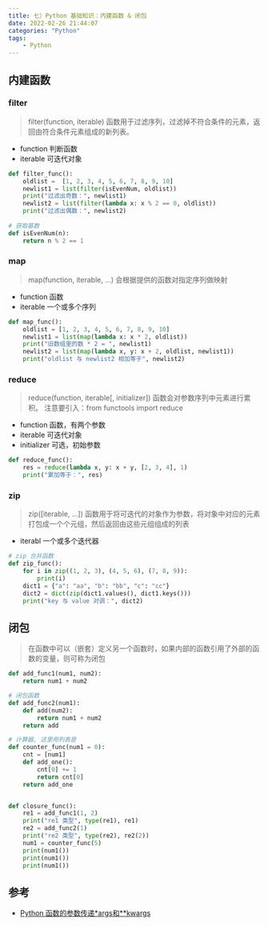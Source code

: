 ```yaml
---
title: 七）Python 基础知识：内建函数 & 闭包
date: 2022-02-26 21:44:07
categories: "Python"
tags:
	- Python
---
```


## 内建函数

### filter

> filter(function,  iterable) 函数用于过滤序列，过滤掉不符合条件的元素，返回由符合条件元素组成的新列表。

- function 判断函数
- iterable 可迭代对象

```python
def filter_func():
    oldlist =  [1, 2, 3, 4, 5, 6, 7, 8, 9, 10]
    newlist1 = list(filter(isEvenNum, oldlist))
    print("过滤出奇数：", newlist1)
    newlist2 = list(filter(lambda x: x % 2 == 0, oldlist))
    print("过滤出偶数：", newlist2)
    
# 获取基数
def isEvenNum(n):
    return n % 2 == 1
```


### map

> map(function, iterable, ...) 会根据提供的函数对指定序列做映射

- function 函数
- iterable  一个或多个序列

```python
def map_func():
    oldlist = [1, 2, 3, 4, 5, 6, 7, 8, 9, 10]
    newlist1 = list(map(lambda x: x * 2, oldlist))
    print("旧数组里的数 * 2 = ", newlist1)
    newlist2 = list(map(lambda x, y: x + 2, oldlist, newlist1))
    print("oldlist 与 newlist2 相加等于", newlist2)
```


### reduce
> reduce(function, iterable[, initializer])  函数会对参数序列中元素进行累积。
> 注意要引入：from  functools import  reduce

- function 函数，有两个参数
- iterable 可迭代对象
- initializer 可选，初始参数

```python
def reduce_func():
    res = reduce(lambda x, y: x + y, [2, 3, 4], 1)
    print("累加等于：", res)
```


### zip
> zip([iterable, ...]) 函数用于将可迭代的对象作为参数，将对象中对应的元素打包成一个个元组，然后返回由这些元组组成的列表

- iterabl  一个或多个迭代器

```python
# zip 合并函数
def zip_func():
    for i in zip((1, 2, 3), (4, 5, 6), (7, 8, 9)):
        print(i)
    dict1 = {"a": "aa", "b": "bb", "c": "cc"}
    dict2 = dict(zip(dict1.values(), dict1.keys()))
    print("key 与 value 对调：", dict2)
```


## 闭包
> 在函数中可以（嵌套）定义另一个函数时，如果内部的函数引用了外部的函数的变量，则可称为闭包

```python
def add_func1(num1, num2):
    return num1 + num2

# 闭包函数
def add_func2(num1):
    def add(num2):
        return num1 + num2
    return add

# 计算器, 这里用列表是
def counter_func(num1 = 0):
    cnt = [num1]
    def add_one():
        cnt[0] += 1
        return cnt[0]
    return add_one


def closure_func():
    re1 = add_func1(1, 2)
    print("re1 类型", type(re1), re1)
    re2 = add_func2(1)
    print("re2 类型", type(re2), re2(2))
    num1 = counter_func(5)
    print(num1())
    print(num1())
    print(num1())
```

## 参考

- [Python 函数的参数传递*args和**kwargs](https://blog.csdn.net/xushibi4580/article/details/90173803)




